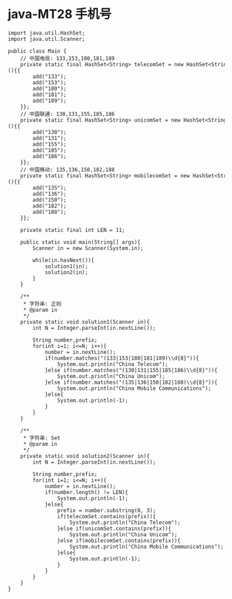 # java-MT28 手机号


    import java.util.HashSet;
    import java.util.Scanner;
    
    public class Main {
        // 中国电信: 133,153,180,181,189
        private static final HashSet<String> telecomSet = new HashSet<String>(){{
            add("133");
            add("153");
            add("180");
            add("181");
            add("189");
        }};
        // 中国联通: 130,131,155,185,186
        private static final HashSet<String> unicomSet = new HashSet<String>(){{
            add("130");
            add("131");
            add("155");
            add("185");
            add("186");
        }};
        // 中国移动: 135,136,150,182,188
        private static final HashSet<String> mobilecomSet = new HashSet<String>(){{
            add("135");
            add("136");
            add("150");
            add("182");
            add("188");
        }};
    
        private static final int LEN = 11;
    
        public static void main(String[] args){
            Scanner in = new Scanner(System.in);
    
            while(in.hasNext()){
                solution1(in);
                solution2(in);
            }
        }
    
        /**
         * 字符串: 正则
         * @param in
         */
        private static void solution1(Scanner in){
            int N = Integer.parseInt(in.nextLine());
    
            String number,prefix;
            for(int i=1; i<=N; i++){
                number = in.nextLine();
                if(number.matches("(133|153|180|181|189)\\d{8}")){
                    System.out.println("China Telecom");
                }else if(number.matches("(130|131|155|185|186)\\d{8}")){
                    System.out.println("China Unicom");
                }else if(number.matches("(135|136|150|182|188)\\d{8}")){
                    System.out.println("China Mobile Communications");
                }else{
                    System.out.println(-1);
                }
            }
        }
        
        /**
         * 字符串: Set
         * @param in
         */
        private static void solution2(Scanner in){
            int N = Integer.parseInt(in.nextLine());
    
            String number,prefix;
            for(int i=1; i<=N; i++){
                number = in.nextLine();
                if(number.length() != LEN){
                    System.out.println(-1);
                }else{
                    prefix = number.substring(0, 3);
                    if(telecomSet.contains(prefix)){
                        System.out.println("China Telecom");
                    }else if(unicomSet.contains(prefix)){
                        System.out.println("China Unicom");
                    }else if(mobilecomSet.contains(prefix)){
                        System.out.println("China Mobile Communications");
                    }else{
                        System.out.println(-1);
                    }
                }
            }
        }
    }

  

